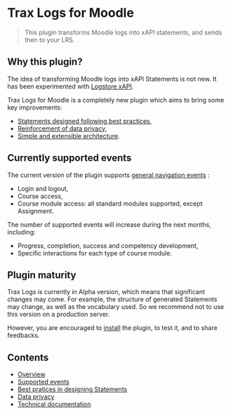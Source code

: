 # Trax Logs for Moodle

> This plugin transforms Moodle logs into xAPI statements, and sends then to your LRS.

## Why this plugin?

The idea of transforming Moodle logs into xAPI Statements is not new. 
It has been experimented with [Logstore xAPI](https://moodle.org/plugins/view/logstore_xapi).

Trax Logs for Moodle is a completely new plugin which aims to bring some key improvements:
* [Statements designed following best practices](doc/best-practices.md),
* [Reinforcement of data privacy](doc/privacy.md),
* [Simple and extensible architecture](doc/tech.md).


## Currently supported events

The current version of the plugin supports [general navigation events](doc/events.md) :
* Login and logout,
* Course access,
* Course module access: all standard modules supported, except Assignment.

The number of supported events will increase during the next months, including:
* Progress, completion, success and competency development,
* Specific interactions for each type of course module.


## Plugin maturity

Trax Logs is currently in Alpha version, which means that significant changes may come.
For example, the structure of generated Statements may change, as well as the vocabulary used.
So we recommend not to use this version on a production server.

However, you are encouraged to [install](doc/tech.md) the plugin, to test it, and to share feedbacks.


## Contents

* [Overview](README.md)
* [Supported events](doc/events.md)
* [Best pratices in designing Statements](doc/best-practices.md)
* [Data privacy](doc/privacy.md)
* [Technical documentation](doc/tech.md)

